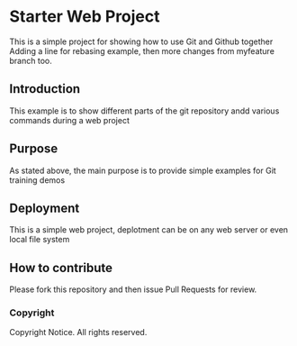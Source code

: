 # Starter Web Project

This is a simple project for showing how to use Git and Github together
Adding a line for rebasing example, then more changes from myfeature branch too.

## Introduction

This example is to show different parts of the git repository andd various commands during a web project 

## Purpose

As stated above, the main purpose is to provide simple examples for Git training demos

## Deployment

This is a simple web project, deplotment can be on any web server or even local file system

## How to contribute
Please fork this repository and then issue Pull Requests for review. 

### Copyright

Copyright Notice. All rights reserved.
